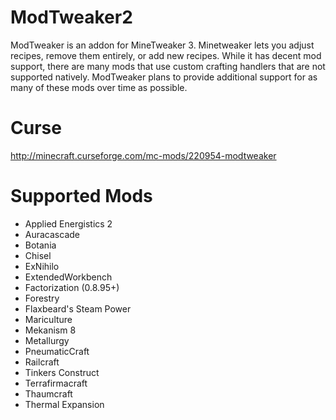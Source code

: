 ModTweaker2
==========
ModTweaker is an addon for MineTweaker 3. Minetweaker lets you adjust recipes, remove them entirely, or add new recipes. While it has decent mod support, there are many mods that use custom crafting handlers that are not supported natively. ModTweaker plans to provide additional support for as many of these mods over time as possible.


Curse
==========
http://minecraft.curseforge.com/mc-mods/220954-modtweaker


Supported Mods
==========
- Applied Energistics 2
- Auracascade
- Botania
- Chisel
- ExNihilo
- ExtendedWorkbench
- Factorization (0.8.95+)
- Forestry
- Flaxbeard's Steam Power
- Mariculture
- Mekanism 8
- Metallurgy
- PneumaticCraft
- Railcraft
- Tinkers Construct
- Terrafirmacraft
- Thaumcraft
- Thermal Expansion
